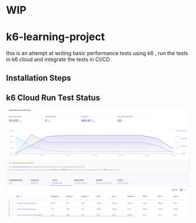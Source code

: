 # WIP

# k6-learning-project
this is an attempt at writing basic performance tests using k6 , run the tests in k6 cloud and integrate the tests in CI/CD

## Installation Steps

## k6 Cloud Run Test Status
![Cloud Run result](./resources/cloud-run-result.png)


